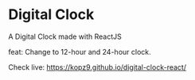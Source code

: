# Digital Clock

A Digital Clock made with ReactJS 

feat: Change to 12-hour and 24-hour clock.

Check live: https://kopz9.github.io/digital-clock-react/